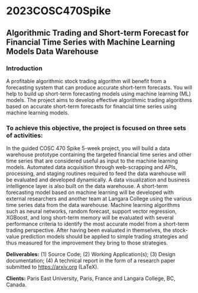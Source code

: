 # 2023COSC470Spike

## Algorithmic Trading and Short-term Forecast for Financial Time Series with Machine Learning Models Data Warehouse

### Introduction

A profitable algorithmic stock trading algorithm will benefit from a forecasting system that can produce accurate short-term forecasts. You will help to build up short-term forecasting models using machine learning (ML) models. The project aims to develop effective algorithmic trading algorithms based on accurate short-term forecasts for financial time series using machine learning models.

### To achieve this objective, the project is focused on three sets of activities:

In the guided COSC 470 Spike 5-week project, you will build a data warehouse prototype containing the targeted financial time series and other time series that are considered useful as input to the machine learning models. Automated data acquisition through web-scrapping and APIs, processing, and staging routines required to feed the data warehouse will be evaluated and developed dynamically. A data visualization and business intelligence layer is also built on the data warehouse. A short-term forecasting model based on machine learning will be developed with external researchers and another team at Langara College using the various time series data from the data warehouse. Machine learning algorithms such as neural networks, random forecast, support vector regression, XGBoost, and long short-term memory will be evaluated with several performance criteria to identify the most accurate model from a short-term trading perspective. After having been evaluated in themselves, the stock-value prediction models should be applied to simple trading strategies and thus measured for the improvement they bring to those strategies. 

**Deliverables:** (1) Source Code; (2) Working Application(s); (3) Design documentation; (4) A technical report in the form of a research paper submitted to https://arxiv.org (LaTeX).

**Clients:** Paris East University, Paris, France and Langara College, BC, Canada.


